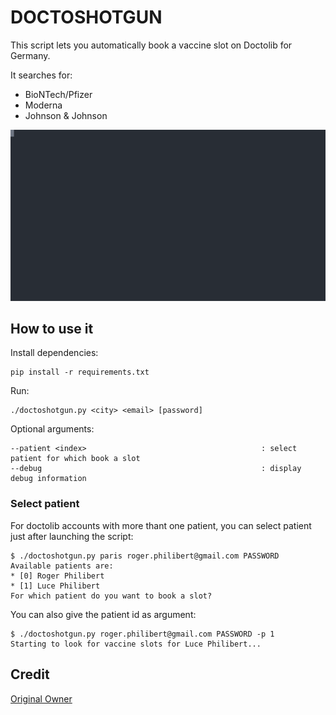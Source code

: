 # DOCTOSHOTGUN

This script lets you automatically book a vaccine slot on Doctolib for Germany.

It searches for:
- BioNTech/Pfizer
- Moderna
- Johnson & Johnson


<p align="center">
  <img src="https://raw.githubusercontent.com/rbignon/doctoshotgun/da5f65a1e2ecc7b543376b1549c62004a454b90d/example.svg">
</p>

## How to use it

Install dependencies:

```
pip install -r requirements.txt
```

Run:

```
./doctoshotgun.py <city> <email> [password]
```

Optional arguments:

```
--patient <index>                                       : select patient for which book a slot
--debug                                                 : display debug information
```

### Select patient

For doctolib accounts with more thant one patient, you can select patient just after launching the script:

```
$ ./doctoshotgun.py paris roger.philibert@gmail.com PASSWORD
Available patients are:
* [0] Roger Philibert
* [1] Luce Philibert
For which patient do you want to book a slot?
```

You can also give the patient id as argument:

```
$ ./doctoshotgun.py roger.philibert@gmail.com PASSWORD -p 1
Starting to look for vaccine slots for Luce Philibert...
```

## Credit

[Original Owner](https://github.com/rbignon/doctoshotgun)
